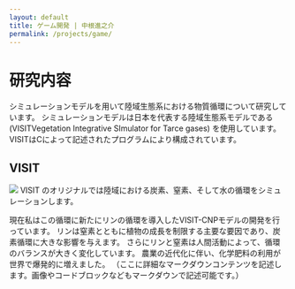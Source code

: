 ```yaml
---
layout: default
title: ゲーム開発 | 中根進之介
permalink: /projects/game/
---
```


# 研究内容

シミュレーションモデルを用いて陸域生態系における物質循環について研究しています。
シミュレーションモデルは日本を代表する陸域生態系モデルである(VISITVegetation Integrative SImulator for Tarce gases)
を使用しています。VISITはCによって記述されたプログラムにより構成されています。


## VISIT
<img class="img-fluid" src="/shin.nakane.achive/images/visit.png">
VISIT のオリジナルでは陸域における炭素、窒素、そして水の循環をシミュレーションします。

現在私はこの循環に新たにリンの循環を導入したVISIT-CNPモデルの開発を行っています。
リンは窒素とともに植物の成長を制限する主要な要因であり、炭素循環に大きな影響を与えます。
さらにリンと窒素は人間活動によって、循環のバランスが大きく変化しています。
農業の近代化に伴い、化学肥料の利用が世界で爆発的に増えました。
（ここに詳細なマークダウンコンテンツを記述します。画像やコードブロックなどもマークダウンで記述可能です。）